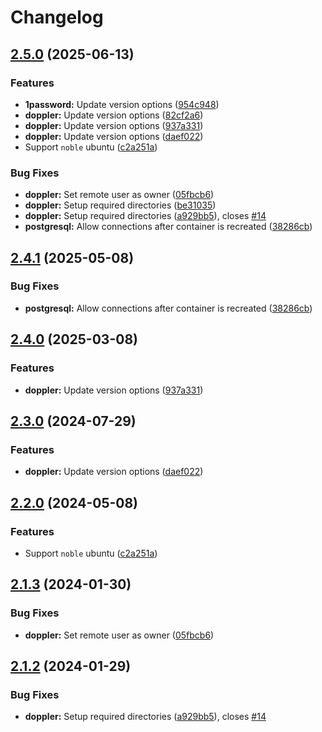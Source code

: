 # Changelog

## [2.5.0](https://github.com/phynias/vs-features/compare/doppler-v2.4.1...doppler-v2.5.0) (2025-06-13)


### Features

* **1password:** Update version options ([954c948](https://github.com/phynias/vs-features/commit/954c948b3246f7474d8f5de6ecb908ff0c0bc986))
* **doppler:** Update version options ([82cf2a6](https://github.com/phynias/vs-features/commit/82cf2a62d4efe9b0a7372d006f06415ebe1d1fb8))
* **doppler:** Update version options ([937a331](https://github.com/phynias/vs-features/commit/937a331772d8a5e3de44a1f9c8654a405a132163))
* **doppler:** Update version options ([daef022](https://github.com/phynias/vs-features/commit/daef0221f7e58126750ca70b327a21f43d4bb306))
* Support `noble` ubuntu ([c2a251a](https://github.com/phynias/vs-features/commit/c2a251aafc58c1d121cd6f07e36d4031921ee219))


### Bug Fixes

* **doppler:** Set remote user as owner ([05fbcb6](https://github.com/phynias/vs-features/commit/05fbcb6a10bd7d6437dcf75bb9dcaec4d8e4ced8))
* **doppler:** Setup required directories ([be31035](https://github.com/phynias/vs-features/commit/be310351e8404b79df392e2d6ac4694a95eaf496))
* **doppler:** Setup required directories ([a929bb5](https://github.com/phynias/vs-features/commit/a929bb592bc9cf25e5072ddca2b9a5cd0d1dff7d)), closes [#14](https://github.com/phynias/vs-features/issues/14)
* **postgresql:** Allow connections after container is recreated ([38286cb](https://github.com/phynias/vs-features/commit/38286cbd669acc58e79732ce20fb71a25ec17ac9))

## [2.4.1](https://github.com/itsmechlark/features/compare/doppler-v2.4.0...doppler-v2.4.1) (2025-05-08)


### Bug Fixes

* **postgresql:** Allow connections after container is recreated ([38286cb](https://github.com/itsmechlark/features/commit/38286cbd669acc58e79732ce20fb71a25ec17ac9))

## [2.4.0](https://github.com/itsmechlark/features/compare/doppler-v2.3.0...doppler-v2.4.0) (2025-03-08)


### Features

* **doppler:** Update version options ([937a331](https://github.com/itsmechlark/features/commit/937a331772d8a5e3de44a1f9c8654a405a132163))

## [2.3.0](https://github.com/itsmechlark/features/compare/doppler-v2.2.0...doppler-v2.3.0) (2024-07-29)


### Features

* **doppler:** Update version options ([daef022](https://github.com/itsmechlark/features/commit/daef0221f7e58126750ca70b327a21f43d4bb306))

## [2.2.0](https://github.com/itsmechlark/features/compare/doppler-v2.1.3...doppler-v2.2.0) (2024-05-08)


### Features

* Support `noble` ubuntu ([c2a251a](https://github.com/itsmechlark/features/commit/c2a251aafc58c1d121cd6f07e36d4031921ee219))

## [2.1.3](https://github.com/itsmechlark/features/compare/doppler-v2.1.2...doppler-v2.1.3) (2024-01-30)


### Bug Fixes

* **doppler:** Set remote user as owner ([05fbcb6](https://github.com/itsmechlark/features/commit/05fbcb6a10bd7d6437dcf75bb9dcaec4d8e4ced8))

## [2.1.2](https://github.com/itsmechlark/features/compare/doppler-v2.1.1...doppler-v2.1.2) (2024-01-29)


### Bug Fixes

* **doppler:** Setup required directories ([a929bb5](https://github.com/itsmechlark/features/commit/a929bb592bc9cf25e5072ddca2b9a5cd0d1dff7d)), closes [#14](https://github.com/itsmechlark/features/issues/14)
